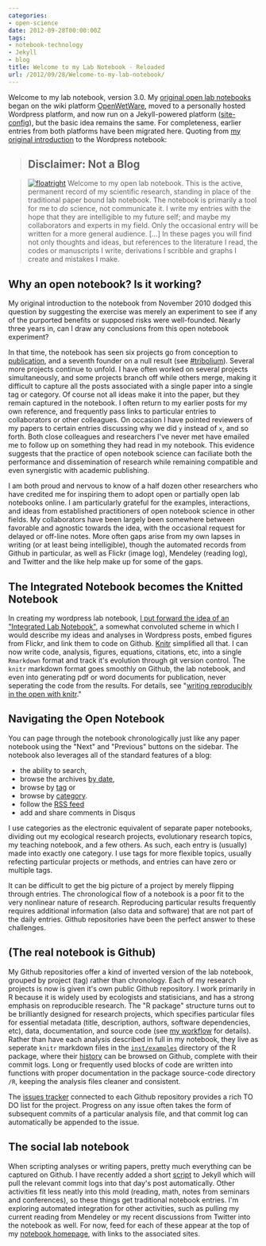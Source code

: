 ```yaml
---
categories:
- open-science
date: 2012-09-28T00:00:00Z
tags:
- notebook-technology
- Jekyll
- blog
title: Welcome to my Lab Notebook - Reloaded
url: /2012/09/28/Welcome-to-my-lab-notebook/
---
```


Welcome to my lab notebook, version 3.0.  My [original open lab notebooks](http://openwetware.org/wiki/User:Carl_Boettiger/Notebook) began on the wiki platform [OpenWetWare](http://openwetware.org), moved to a personally hosted Wordpress platform, and now run on a Jekyll-powered platform ([site-config](http://www.carlboettiger.info/README.html)), but the basic idea remains the same. For completeness, earlier entries from both platforms have been migrated here.  Quoting from [my original introduction](http://www.carlboettiger.info/archives/211) to the Wordpress notebook:


> ## Disclaimer: Not a Blog

> [![floatright](http://farm4.staticflickr.com/3053/3013680713_cfcebbd403_t.jpg)](http://www.flickr.com/photos/twid/3013680713/in/faves-cboettig/) Welcome to my open lab notebook.  This is the active, permanent record of my scientific research, standing in place of the traditional paper bound lab notebook.  The notebook is primarily a tool for me to *do* science, not communicate it.  I write my entries with the hope that they are intelligible to my future self; and maybe my collaborators and experts in my field.  Only the occasional entry will be written for a more general audience. 
> [...] 
> In these pages you will find not only thoughts and ideas, but references to the literature I read, the codes or manuscripts I write, derivations I scribble and graphs I create and mistakes I make.   



## Why an open notebook?  Is it working?

My original introduction to the notebook from November 2010 dodged this question by suggesting the exercise was merely an experiment to see if any of the purported benefits or supposed risks were well-founded.  Nearly three years in, can I draw any conclusions from this open notebook experiment?  

In that time, the notebook has seen six projects go from conception to [publication](http://www.carlboettiger.info/vita.html), and a seventh founder on a null result (see [#tribolium](http://carlboettiger.info/tags.html#tribolium)). Several more projects continue to unfold.  I have often worked on several projects simultaneously, and some projects branch off while others merge, making it difficult to capture all the posts associated with a single paper into a single tag or category. Of course not all ideas make it into the paper, but they remain captured in the notebook. I often return to my earlier posts for my own reference, and frequently pass links to particular entries to collaborators or other colleagues.  On occasion I have pointed reviewers of my papers to certain entries discussing why we did `y` instead of `x`, and so forth.  Both close colleagues and researchers I've never met have emailed me to follow up on something they had read in my notebook.  This evidence suggests that the practice of open notebook science can faciliate both the performance and dissemination of research while remaining compatible and even synergistic with academic publishing.  

I am both proud and nervous to know of a half dozen other researchers who have credited me for inspiring them to adopt open or partially open lab notebooks online.  I am particularly grateful for the examples, interactions, and ideas from established practitioners of open notebook science in other fields. My collaborators have been largely been somewhere between favorable and agnostic towards the idea, with the occasional request for delayed or off-line notes.  More often gaps arise from my own lapses in writing (or at least being intelligible), though the automated records from Github in particular, as well as Flickr (image log), Mendeley (reading log), and Twitter and the like help make up for some of the gaps.  

  <!-- Liam Revell, Scott Chamberlain, Alistair Boettiger, Noam Ross, Nick Fabina, Lee Worden, Mario Pineda-Krch-->

## The Integrated Notebook becomes the Knitted Notebook

In creating my wordpress lab notebook, [I put forward the idea of an "Integrated Lab Notebook"](http://www.carlboettiger.info/archives/211), a somewhat convoluted scheme in which I would describe my ideas and analyses in Wordpress posts, embed figures from Flickr, and link them to code on Github.   [Knitr](http://yihui.name/knitr/) simplified all that.  I can now write code, analysis, figures, equations, citations, etc, into a single `Rmarkdown` format and track it's evolution through git version control.  The `knitr` markdown format goes smoothly on Github, the lab notebook, and even into generating pdf or word documents for publication, never seperating the code from the results.  For details, see "[writing reproducibly in the open with knitr](http://www.carlboettiger.info/2012/04/07/writing-reproducibly-in-the-open-with-knitr.html)."



## Navigating the Open Notebook 

You can page through the notebook chronologically just like any paper notebook using the "Next" and "Previous" buttons on the sidebar. The notebook also leverages all of the standard features of a blog: 

* the ability to search, 
* browse the archives [by date](http://www.carlboettiger.info/archives.html), 
* browse by [tag](http://www.carlboettiger.info/tags.html) or 
* browse by [category](http://www.carlboettiger.info/categories.html).  
* follow the [RSS feed](http://www.carlboettiger.info/atom.xml) 
* add and share comments in Disqus

I use categories as the electronic equivalent of separate paper notebooks, dividing out my ecological research projects, evolutionary research topics, my teaching notebook, and a few others.  As such, each entry is (usually) made into exactly one category.  I use tags for more flexible topics, usually refecting particular projects or methods, and entries can have zero or multiple tags.  

It can be difficult to get the big picture of a project by merely flipping through entries.  The chronological flow of a notebook is a poor fit to the very nonlinear nature of research.  Reproducing particular results frequently requires additional information (also data and software) that are not part of the daily entries.  Github repositories have been the perfect answer to these challenges. 

## (The real notebook is Github)

My Github repositories offer a kind of inverted version of the lab notebook, grouped by project (tag) rather than chronology.  Each of my research projects is now is given it's own public Github repository.  I work primarily in R because it is widely used by ecologists and statisicians, and has a strong emphasis on reproducible research.  The "R package" structure turns out to be brilliantly designed for research projects, which specifies particular files for essential metadata (title, description, authors, software dependencies, etc), data, documentation, and source code (see [my workflow](http://www.carlboettiger.info/2012/05/06/research-workflow.html) for details).  Rather than have each analysis described in full in my notebook, they live as seperate `knitr` markdown files in the [`inst/examples`](https://github.com/cboettig/pdg_control/tree/master/inst/examples) directory of the R package, where their [history](https://github.com/cboettig/pdg_control/commits/master/inst/examples) can be browsed on Github, complete with their commit logs.  Long or frequently used blocks of code are written into functions with proper documentation in the package source-code directory `/R`, keeping the analysis files cleaner and consistent.   

The [issues tracker](https://github.com/cboettig/pdg_control/issues?state=closed) connected to each Github repository provides a rich TO DO list for the project. Progress on any issue often takes the form of subsequent commits of a particular analysis file, and that commit log can automatically be appended to the issue. 

## The social lab notebook

When scripting analyses or writing papers, pretty much everything can be captured on Github.  I have recently added a short [script](https://github.com/cboettig/jekyll-labnotebook-plugins) to Jekyll which will pull the relevant commit logs into that day's post automatically.  Other activities fit less neatly into this mold (reading, math, notes from seminars and conferences), so these things get traditional notebook entries.  I'm exploring automated integration for other activities, such as pulling my current reading from Mendeley or my recent discussions from Twitter into the notebook as well.  For now, feed for each of these appear at the top of my [notebook homepage](http://www.carlboettiger.info/lab-notebook.html), with links to the associated sites.  



